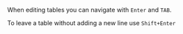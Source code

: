 When editing tables you can navigate with `Enter` and `TAB`.

To leave a table without adding a new line use `Shift+Enter`



